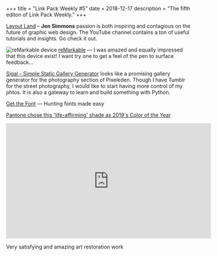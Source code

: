 +++
title = "Link Pack Weekly #5"
date = 2018-12-17
description = "The fifth editon of Link Pack Weekly."
+++

[Layout Land](https://www.youtube.com/channel/UC7TizprGknbDalbHplROtag/videos) – **Jen Simmons** passion is both inspiring and contagious on the future of graphic web design. The YouTube channel contains a ton of useful tutorials and insights. Go check it out.

![reMarkable device](/images/remarkable-remarkable-and-marker.jpg)
[reMarkable](https://remarkable.com/store/reMarkable-and-marker) —
I was amazed and equally impressed that this device exist! I want try one to get a feel of the pen to surface feedback…

[Sigal - Simple Static Gallery Generator](https://sigal.readthedocs.io/en/latest/)
looks like a promising gallery generator for the photography section of Pixeleden. Though I have Tumblr for the street photography, I would like to start having more control of my phtos. It is also a gateway to learn and build something with Python.

[Get the Font](https://www.getthefont.com/)
— Hunting fonts made easy

[Pantone chose this 'life-affirming' shade as 2019's Color of the Year](https://boingboing.net/2018/12/08/pantone-chose-this-life-affi.html)

<p>
<iframe width="560" height="315" src="https://www.youtube-nocookie.com/embed/v1Mjc4zNfY4" frameborder="0" allow="accelerometer; autoplay; encrypted-media; gyroscope; picture-in-picture" allowfullscreen></iframe>
</p>

Very satisfying and amazing art restoration work